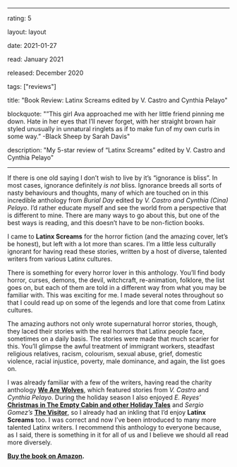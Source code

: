 
---

rating: 5

layout: layout

date: 2021-01-27

read: January 2021

released: December 2020

tags: ["reviews"]

title: "Book Review: Latinx Screams edited by V. Castro and Cynthia Pelayo"

blockquote: "”This girl Ava approached me with her little friend pinning me down. Hate in her eyes that I’ll never forget, with her straight brown hair styled unusually in unnatural ringlets as if to make fun of my own curls in some way.” -Black Sheep by Sarah Davis"

description: "My 5-star review of “Latinx Screams” edited by V. Castro and Cynthia Pelayo"

---

If there is one old saying I don’t wish to live by it’s “ignorance is bliss”. In most cases, ignorance definitely *is not* bliss. Ignorance breeds all sorts of nasty behaviours and thoughts, many of which are touched on in this incredible anthology from *Burial Day* edited by *V. Castro and Cynthia (Cina) Pelayo*.  I’d rather educate myself and see the world from a perspective that is different to mine. There are many ways to go about this, but one of the best ways is reading, and this doesn’t have to be non-fiction books. 

I came to **Latinx Screams** for the horror fiction (and the amazing cover, let’s be honest), but left with a lot more than scares. I’m a little less culturally ignorant for having read these stories, written by a host of diverse, talented writers from various Latinx cultures. 

There is something for every horror lover in this anthology. You’ll find body horror, curses, demons, the devil, witchcraft, re-animation, folklore, the list goes on, but each of them are told in a different way from what you may be familiar with. This was exciting for me. I made several notes throughout so that I could read up on some of the legends and lore that come from Latinx cultures. 

The amazing authors not only wrote supernatural horror stories, though, they laced their stories with the real horrors that Latinx people face, sometimes on a daily basis. The stories were made that much scarier for this. You’ll glimpse the awful treatment of immigrant workers, steadfast religious relatives, racism, colourism, sexual abuse, grief, domestic violence, racial injustice, poverty, male dominance, and again, the list goes on. 

I was already familiar with a few of the writers, having read the charity anthology **[We Are Wolves](https://abitwordsy.blog/book-reviews/we-are-wolves/)**, which featured stories from *V. Castro* and *Cynthia Pelayo*. During the holiday season I also enjoyed *E. Reyes’* **[Christmas in The Empty Cabin and other Holiday Tales](https://abitwordsy.blog/book-reviews/christmas-in-the-empty-cabin/)** and *Sergio Gomez’s* **[The Visitor](https://abitwordsy.blog/book-reviews/the-visitor/)**, so I already had an inkling that I’d enjoy **Latinx Screams** too. I was correct and now I’ve been introduced to many more talented Latinx writers.  I recommend this anthology to everyone because, as I said, there is something in it for all of us and I believe we should all read more diversely. 

**[Buy the book on Amazon](https://www.amazon.com/dp/1735693677/ref=redir_mobile_desktop?_encoding=UTF8&qid=&ref_=tmm_pap_title_0&sr=).** 
 


